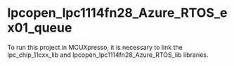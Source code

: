# lpcopen_lpc1114fn28_Azure_RTOS_ex01_queue
To run this project in MCUXpresso, it is necessary to link the lpc_chip_11cxx_lib and lpcopen_lpc1114fn28_Azure_RTOS_lib libraries.
